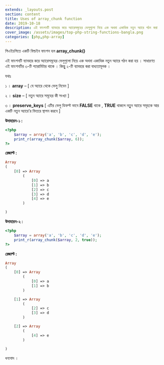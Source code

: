 ```yaml
---
extends: _layouts.post
section: content
title: Uses of array_chunk function
date: 2019-10-18
description: এই ফাংশনটি ব্যাবহার করে অ্যারেসমূহের ভেলুগুলো নিয়ে এক অথবা একাধিক নতুন অ্যারে গঠন করা হয় । সাধারণত এই ফাংশনটির ৩-টি প্যারামিটার থাকে । কিন্তুু ২-টি ব্যাবহার করা বাধ্যতামূলক ।
cover_image: /assets/images/top-php-string-functions-bangla.png
categories: [php,php-array]
---
```



পিএইচপিতে একটি বিল্ডইন ফাংশন হল **array_chunk()**

এই ফাংশনটি ব্যাবহার করে অ্যারেসমূহের ভেলুগুলো নিয়ে এক অথবা একাধিক নতুন অ্যারে গঠন করা হয় । সাধারণত এই ফাংশনটির ৩-টি প্যারামিটার থাকে । কিন্তুু ২-টি ব্যাবহার করা বাধ্যতামূলক ।

যথাঃ

১ । **array** – [ যে অ্যারে থেকে ভেলুু নিবেন ]

২ । **size** – [ নতুন অ্যারে সমূহের কী সংখ্যা ]

৩ । **preserve_keys** [ এটির ভেলু ডিফল্ট ভাবে **FALSE** থাকে , **TRUE** থাকলে নতুুুন অ্যারে সমূহকে আর একটি নতুন অ্যারে’র ভিতরে স্থাপন করবে ]

**উদাহারন-১ :**

```php
<?php
	$array = array('a', 'b', 'c', 'd', 'e');
	print_r(array_chunk($array, 6));
?>
```

**রেজাল্ট :**

```php
Array
(
    [0] => Array
        (
            [0] => a
            [1] => b
            [2] => c
            [3] => d
            [4] => e
        )

)
```

**উদাহারন-২ :**

```php
<?php
	$array = array('a', 'b', 'c', 'd', 'e');
	print_r(array_chunk($array, 2, true));
?>
```

**রেজাল্ট :**

```php
Array
(
    [0] => Array
        (
            [0] => a
            [1] => b
        )

    [1] => Array
        (
            [2] => c
            [3] => d
        )

    [2] => Array
        (
            [4] => e
        )

)
```

ধন্যবাদ ।